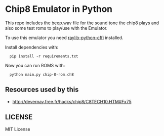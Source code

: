# Chip8 Emulator in Python

This repo includes the beep.wav file for the sound tone the chip8 plays
and also some test roms to play/use with the Emulator.

To use this emulator you need [raylib-python-cffi](https://github.com/electronstudio/raylib-python-cffi) installed.

Install dependencies with:
  ```console
    pip install -r requirements.txt
  ```
Now you can run ROMS with:

  ```console
    python main.py chip-8-rom.ch8
  ```

## Resources used by this
- http://devernay.free.fr/hacks/chip8/C8TECH10.HTM#Fx75

## LICENSE
MIT License
